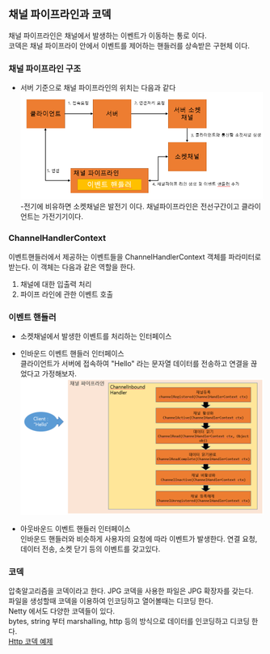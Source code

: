 ## 채널 파이프라인과 코덱
채널 파이프라인은 채널에서 발생하는 이벤트가 이동하는 통로 이다.  
코덱은 채널 파이프라이 안에서 이벤트를 제어하는 핸들러를 상속받은 구현체 이다.

### 채널 파이프라인 구조
- 서버 기준으로 채널 파이프라인의 위치는 다음과 같다
![img_1.png](../img/img_1.png)
-전기에 비유하면 소켓채널은 발전기 이다. 채널파이프라인은 전선구간이고 클라이언트는 가전기기이다. 

### ChannelHandlerContext
이벤트핸들러에서 제공하는 이벤트들을 ChannelHandlerContext 객체를 파라미터로 받는다. 이 객체는 다음과 같은 역할을 한다. 
1. 채널에 대한 입출력 처리
2. 파이프 라인에 관한 이벤트 호출

### 이벤트 핸들러
- 소켓채널에서 발생한 이벤트를 처리하는 인터페이스
- 인바운드 이벤트 핸들러 인터페이스  
클라이언트가 서버에 접속하여 "Hello" 라는 문자열 데이터를 전송하고 연결을 끊었다고 가정해보자.
![img.png](../img/img.png)  

- 아웃바운드 이벤트 핸들러  인터페이스  
  인바운드 핸들러와 비슷하게 사용자의 요청에 따라 이벤트가 발생한다. 연결 요청, 데이터 전송, 소켓 닫기 등의 이벤트를 갖고있다.

### 코덱
압축알고리즘을 코덱이라고 한다. JPG 코덱을 사용한 파일은 JPG 확장자를 갖는다.  
파일을 생성할때 코덱을 이용하여 인코딩하고 열어볼때는 디코딩 한다.  
Netty 에서도 다양한 코덱들이 있다.  
bytes, string 부터 marshalling, http 등의 방식으로 데이터를 인코딩하고 디코딩 한다.  
[Http 코덱 예제](https://github.com/jsk2606/NettyCode/tree/main/src/main/java/D_codec)

